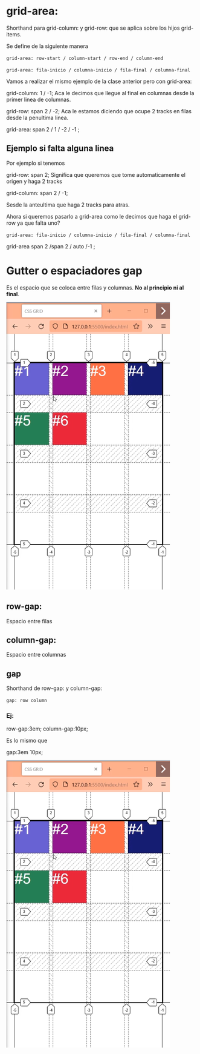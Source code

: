 # grid-area:

Shorthand para grid-column: y grid-row: que se aplica sobre los hijos grid-items.

Se define de la siguiente manera

`grid-area: row-start / column-start / row-end / column-end`

`grid-area: fila-inicio / columna-inicio / fila-final / columna-final`

Vamos a realizar el mismo ejemplo de la clase anterior pero con grid-area:

grid-column: 1 / -1;
Aca le decimos que llegue al final en columnas desde la primer linea de columnas.

grid-row: span 2 / -2;
Aca le estamos diciendo que ocupe 2 tracks en filas desde la penultima linea.


grid-area: span 2 / 1 / -2 / -1 ;


## Ejemplo si falta alguna linea

Por ejemplo si tenemos

grid-row: span 2;
Significa que queremos que tome automaticamente el origen y haga 2 tracks

grid-column: span 2 / -1;

Sesde la anteultima que haga 2 tracks para atras.

Ahora si queremos pasarlo a grid-area como le decimos que haga el grid-row ya que falta uno?

`grid-area: fila-inicio / columna-inicio / fila-final / columna-final`

grid-area span 2 /span 2 / auto /-1 ;


# Gutter o espaciadores gap

Es el espacio que se coloca entre filas y columnas. **No al principio ni al final**.

![Gap](imagenes/gap.png)

## row-gap:
Espacio entre filas

## column-gap:
Espacio entre columnas

## gap
Shorthand de row-gap: y column-gap:

`gap: row column`


### Ej:

row-gap:3em;
column-gap:10px;

Es lo mismo que

gap:3em 10px;

![Gap](imagenes/gap.png)




